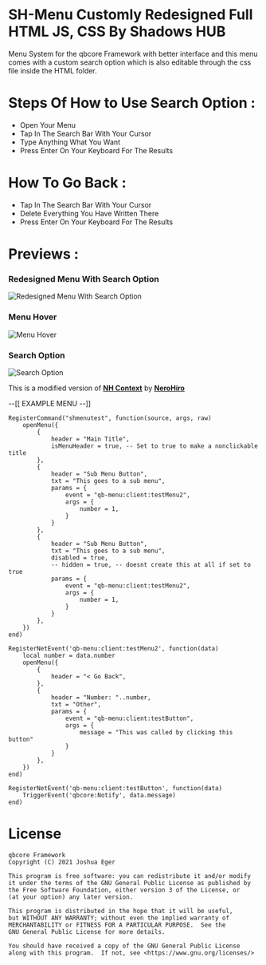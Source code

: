 # SH-Menu Customly Redesigned Full HTML JS, CSS By Shadows HUB 
Menu System for the qbcore Framework with better interface and this menu comes with a custom search option which is also editable through the css file inside the HTML folder.

# Steps Of How to Use Search Option :
* Open Your Menu
* Tap In The Search Bar With Your Cursor
* Type Anything What You Want
* Press Enter On Your Keyboard For The Results

# How To Go Back :
* Tap In The Search Bar With Your Cursor
* Delete Everything You Have Written There
* Press Enter On Your Keyboard For The Results

# Previews :
### Redesigned Menu With Search Option
![Redesigned Menu With Search Option](https://cdn.discordapp.com/attachments/1182416054941667388/1208163641442959420/Screenshot_2024-02-17_025223.png?ex=65e24912&is=65cfd412&hm=b52c58a4ec25527dc8996d03d61466801b03656d56334775f82eba46024a49be&)

### Menu Hover
![Menu Hover](https://cdn.discordapp.com/attachments/1182416054941667388/1208163564871884850/Screenshot_2024-02-17_025145.png?ex=65e24900&is=65cfd400&hm=5f8737bfeddfb2d58beda21eacbabb8201869b2b5c8fcc9b352a129b6de8a371&)

### Search Option
![Search Option](https://cdn.discordapp.com/attachments/1182416054941667388/1208163605934116894/Screenshot_2024-02-17_025206.png?ex=65e2490a&is=65cfd40a&hm=5d2da1f198ee4988d371e3d5f4d6ae048268c6564ecb27ee26883db434dff0b5&)

This is a modified version of **[NH Context](https://forum.cfx.re/t/no-longer-supported-standalone-nerohiro-s-context-menu-dynamic-event-firing-menu/2564083)** by **[NeroHiro](https://github.com/nerohiro)**

--[[
EXAMPLE MENU
--]]

```
RegisterCommand("shmenutest", function(source, args, raw)
    openMenu({
        {
            header = "Main Title",
            isMenuHeader = true, -- Set to true to make a nonclickable title
        },
        {
            header = "Sub Menu Button",
            txt = "This goes to a sub menu",
            params = {
                event = "qb-menu:client:testMenu2",
                args = {
                    number = 1,
                }
            }
        },
        {
            header = "Sub Menu Button",
            txt = "This goes to a sub menu",
            disabled = true,
            -- hidden = true, -- doesnt create this at all if set to true
            params = {
                event = "qb-menu:client:testMenu2",
                args = {
                    number = 1,
                }
            }
        },
    })
end)
```
```
RegisterNetEvent('qb-menu:client:testMenu2', function(data)
    local number = data.number
    openMenu({
        {
            header = "< Go Back",
        },
        {
            header = "Number: "..number,
            txt = "Other",
            params = {
                event = "qb-menu:client:testButton",
                args = {
                    message = "This was called by clicking this button"
                }
            }
        },
    })
end)
```
```
RegisterNetEvent('qb-menu:client:testButton', function(data)
    TriggerEvent('qbcore:Notify', data.message)
end)
```

# License

    qbcore Framework
    Copyright (C) 2021 Joshua Eger

    This program is free software: you can redistribute it and/or modify
    it under the terms of the GNU General Public License as published by
    the Free Software Foundation, either version 3 of the License, or
    (at your option) any later version.

    This program is distributed in the hope that it will be useful,
    but WITHOUT ANY WARRANTY; without even the implied warranty of
    MERCHANTABILITY or FITNESS FOR A PARTICULAR PURPOSE.  See the
    GNU General Public License for more details.

    You should have received a copy of the GNU General Public License
    along with this program.  If not, see <https://www.gnu.org/licenses/>
